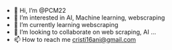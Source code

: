 - 👋 Hi, I’m @PCM22
- 👀 I’m interested in AI, Machine learning, webscraping
- 🌱 I’m currently learning webscraping 
- 💞️ I’m looking to collaborate on web scraping, AI ...
- 📫 How to reach me cristi16ani@gmail.com

<!---
PCM22/PCM22 is a ✨ special ✨ repository because its `README.md` (this file) appears on your GitHub profile.
You can click the Preview link to take a look at your changes.
--->
